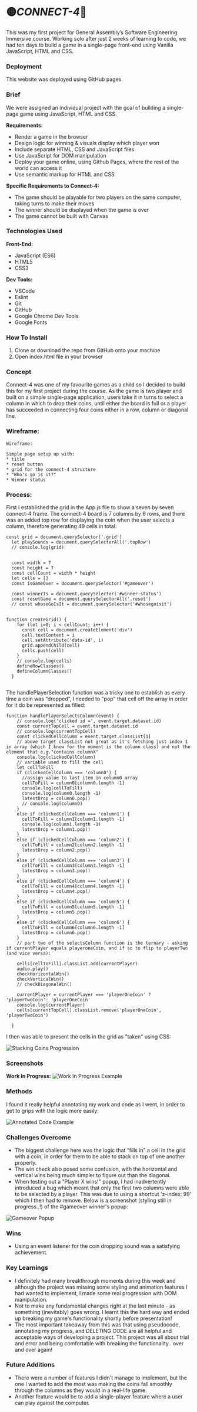 # 🟡*CONNECT-4*🔴

This was my first project for General Assembly’s Software Engineering Immersive course. Working solo after just 2 weeks of learning to code, we had ten days to build a game in a single-page front-end using Vanilla JavaScript, HTML and CSS. 

### Deployment

This website was deployed using GitHub pages.

### Brief 

We were assigned an individual project with the goal of building a single-page game using JavaScript, HTML and CSS.

**Requirements:** 
* Render a game in the browser
* Design logic for winning & visuals display which player won
* Include separate HTML, CSS and JavaScript files
* Use JavaScript for DOM manipulation
* Deploy your game online, using Github Pages, where the rest of the world can access it
* Use semantic markup for HTML and CSS

**Specific Requirements to Connect-4:**
* The game should be playable for two players on the same computer, taking turns to make their moves
* The winner should be displayed when the game is over
* The game cannot be built with Canvas
### Technologies Used

**Front-End:**
* JavaScript (ES6)
* HTML5
* CSS3

**Dev Tools:**
* VSCode
* Eslint
* Git
* GitHub
* Google Chrome Dev Tools
* Google Fonts

### How To Install
1. Clone or download the repo from GitHub onto your machine
2. Open index.html file in your browser

### Concept 
Connect-4 was one of my favourite games as a child so I decided to build this for my first project during the course. As the game is two player and built on a simple single-page application, users take it in turns to select a column in which to drop their coins, until either the board is full or a player has succeeded in connecting four coins either in a row, column or diagonal line. 

### Wireframe:

```
Wireframe: 

Simple page setup up with:
* title
* reset button
* grid for the connect-4 structure
* "Who's go is it?"
* Winner status
```

### Process:
First I established the grid in the App.js file to show a seven by seven connect-4 frame. The connect-4 board is 7 columns by 6 rows, and there was an added top row for displaying the coin when the user selects a column, therefore generating 49 cells in total:

```
const grid = document.querySelector('.grid')
  let playSounds = document.querySelectorAll('.topRow')
  // console.log(grid)

  
  const width = 7
  const height = 7
  const cellCount = width * height
  let cells = []
  const isGameOver = document.querySelector('#gameover')

  const winnerIs = document.querySelector('#winner-status')
  const resetGame = document.querySelectorAll('.reset')
  // const whoseGoIsIt = document.querySelector('#whosegoisit')


function createGrid() {
    for (let i=0; i < cellCount; i++) {
      const cell = document.createElement('div')
      cell.textContent = i
      cell.setAttribute('data-id', i)
      grid.appendChild(cell)
      cells.push(cell)
    }
    // console.log(cells)
    defineRowClasses()
    defineColumnClasses()
  }


```

The handlePlayerSelection function was a tricky one to establish as every time a coin was “dropped”, I needed to "pop" that cell off the array in order for it do be represented as filled:

```
function handlePlayerSelectsColumn(event) {
    // console.log('clicked id =', event.target.dataset.id)
    const currentTopCell = event.target.dataset.id
    // console.log(currentTopCell)
    const clickedCellColumn = event.target.classList[1]
    // above target classList not great as it's fetching just index 1 in array (which I know for the moment is the column class) and not the element that e.g."contains columnX"
    console.log(clickedCellColumn)
    // variable used to fill the cell 
    let cellToFill
    if (clickedCellColumn === 'column0') {
      //assign value to last item in column0 array
      cellToFill = column0[column0.length -1]
      console.log(cellToFill)
      console.log(column0.length -1)
      latestDrop = column0.pop()
      // console.log(column0)
    }
    else if (clickedCellColumn === 'column1') {
      cellToFill = column1[column1.length -1]
      console.log(column1.length -1)
      latestDrop = column1.pop()
    }
    else if (clickedCellColumn === 'column2') {
      cellToFill = column2[column2.length -1]
      latestDrop = column2.pop()
    }
    else if (clickedCellColumn === 'column3') {
      cellToFill = column3[column3.length -1]
      latestDrop = column3.pop()
    }
    else if (clickedCellColumn === 'column4') {
      cellToFill = column4[column4.length -1]
      latestDrop = column4.pop()
    }
    else if (clickedCellColumn === 'column5') {
      cellToFill = column5[column5.length -1]
      latestDrop = column5.pop()
    }
    else if (clickedCellColumn === 'column6') {
      cellToFill = column6[column6.length -1]
      latestDrop = column6.pop()
    }
    // part two of the selectsColumn function is the ternary - asking if currentPlayer equals playeroneCoin, and if so to flip to playerTwo (and vice versa):

    cells[cellToFill].classList.add(currentPlayer)
    audio.play() 
    checkHorizontalWin()
    checkVerticalWin()
    // checkDiagonalWin()

    currentPlayer = currentPlayer === 'playerOneCoin' ? 'playerTwoCoin': 'playerOneCoin'
    console.log(currentPlayer)
    cells[currentTopCell].classList.remove('playerOneCoin', 'playerTwoCoin')
    
  }

```

I then was able to present the cells in the grid as "taken" using CSS:

![Stacking Coins Progression](./media/progression-coins.png)

### Screenshots
**Work In Progress:**
![Work In Progress Example](./media/work-in-prog.png)

### Methods
I found it really helpful annotating my work and code as I went, in order to get to grips with the logic more easily:

![Annotated Code Example](./media/annotated-code.png)

### Challenges Overcome
* The biggest challenge here was the logic that “fills in” a cell in the grid with a coin, in order for them to be able to stack on top of one another properly. 
* The win check also posed some confusion, with the horizontal and vertical wins being much simpler to figure out than the diagonal. 
* When testing out a "Player X wins!" popup, I had inadvertently introduced a bug which meant that only the first two columns were able to be selected by a player. This was due to using a shortcut 'z-index: 99' which I then had to remove. Below is a screenshot (styling still in progress..!) of the #gameover winner's popup:

![Gameover Popup](./media/gameover-popup.png)

### Wins
* Using an event listener for the coin dropping sound was a satisfying achievement.
### Key Learnings
* I definitely had many breakthrough moments during this week and although the project was missing some styling and  animation features I had wanted to implement, I made some real progression with DOM manipulation. 
* Not to make any fundamental changes right at the last minute - as something (inevitably) goes wrong. I learnt this the hard way and ended up breaking my game's functionality shortly before presentation! 
* The most important takeaway from this was that using pseudocode, annotating my progress, and DELETING CODE are all helpful and acceptable ways of developing a project. This project was all about trial and error and being comfortable with breaking the functionality.. over and over again! 

### Future Additions
* There were a number of features I didn't manage to implement, but the one I wanted to add the most was making the coins fall smoothly through the columns as they would in a real-life game. 
* Another feature would be to add a single-player feature where a user can play against the computer.

